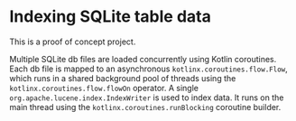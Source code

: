 # Indexing SQLite table data

This is a proof of concept project.

Multiple SQLite db files are loaded concurrently using Kotlin coroutines. Each db file is mapped to an asynchronous `kotlinx.coroutines.flow.Flow`, which runs in a shared background pool of threads using the `kotlinx.coroutines.flow.flowOn` operator. A single `org.apache.lucene.index.IndexWriter` is used to index data. It runs on the main thread using the `kotlinx.coroutines.runBlocking` coroutine builder.
